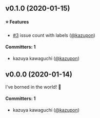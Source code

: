 
## v0.1.0 (2020-01-15)

#### :star: Features
* [#3](https://github.com/kazupon/issue-count/pull/3) issue count with labels ([@kazupon](https://github.com/kazupon))

#### Committers: 1
- kazuya kawaguchi ([@kazupon](https://github.com/kazupon))

## v0.0.0 (2020-01-14)

I've borned in the world! :tada:

#### Committers: 1
- kazuya kawaguchi ([@kazupon](https://github.com/kazupon))
